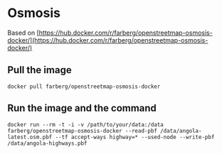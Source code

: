 # Osmosis

Based on [https://hub.docker.com/r/farberg/openstreetmap-osmosis-docker/](https://hub.docker.com/r/farberg/openstreetmap-osmosis-docker/)

## Pull the image
```
docker pull farberg/openstreetmap-osmosis-docker
```

## Run the image and the command
```
docker run --rm -t -i -v /path/to/your/data:/data farberg/openstreetmap-osmosis-docker --read-pbf /data/angola-latest.osm.pbf --tf accept-ways highway=* --used-node --write-pbf /data/angola-highways.pbf
```
